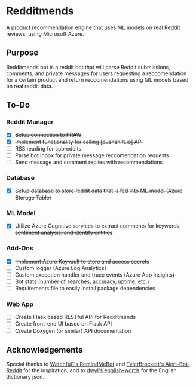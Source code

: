 # Redditmends
A product recommendation engine that uses ML models on real Reddit reviews, using Microsoft Azure.

## Purpose
Redditmends bot is a reddit bot that will parse Reddit submissions, comments, and private messages for users requesting a reccomendation for a certain product and return reccomendations using ML models based on real reddit data.

## To-Do
### Reddit Manager
- [x] ~~Setup connection to PRAW~~
- [x] ~~Implement functionality for calling [pushshift.io] API~~
- [ ] RSS reading for subreddits
- [ ] Parse bot inbox for private message reccomendation requests
- [ ] Send message and comment replies with recommendations

### Database
- [x] ~~Setup database to store reddit data that is fed into ML model (Azure Storage Table)~~

### ML Model
- [x] ~~Utilize Azure Cognitive services to extract comments for keywords, sentiment analysis, and identify entities~~

### Add-Ons
- [x] ~~Implement Azure Keyvault to store and access secrets~~
- [ ] Custom logger (Azure Log Analytics)
- [ ] Custom exception handler and trace events (Azure App Insights)
- [ ] Bot stats (number of searches, accuracy, uptime, etc.)
- [ ] Requirements file to easily install package dependencies

### Web App
- [ ] Create Flask based RESTful API for Redditmends
- [ ] Create front-end UI based on Flask API
- [ ] Create Doxygen (or similar) API documentation

## Acknowledgements
Special thanks to [Watchful1's RemindMeBot](https://github.com/Watchful1/RemindMeBot) and [TylerBrockett's Alert-Bot-Reddit](https://github.com/tylerbrockett/Alert-Bot-Reddit) for the inspiration, and to [dwyl's english-words](https://github.com/dwyl/english-words) for the English dictionary json.
